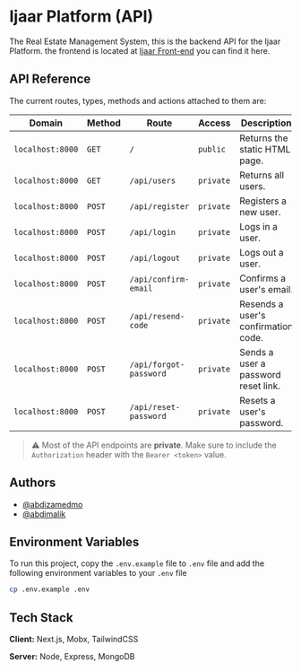 # Ijaar Platform (API)

The Real Estate Management System, this is the backend API for the Ijaar Platform.
the frontend is located at [Ijaar Front-end]("https://github.com/aaqyaar/ijaar-platform/tree/main/web") you can find it here.

## API Reference

The current routes, types, methods and actions attached to them are:

| Domain           | Method | Route                  | Access    | Description                         |
| ---------------- | ------ | ---------------------- | --------- | ----------------------------------- |
| `localhost:8000` | `GET`  | `/`                    | `public`  | Returns the static HTML page.       |
| `localhost:8000` | `GET`  | `/api/users`           | `private` | Returns all users.                  |
| `localhost:8000` | `POST` | `/api/register`        | `private` | Registers a new user.               |
| `localhost:8000` | `POST` | `/api/login`           | `private` | Logs in a user.                     |
| `localhost:8000` | `POST` | `/api/logout`          | `private` | Logs out a user.                    |
| `localhost:8000` | `POST` | `/api/confirm-email`   | `private` | Confirms a user's email.            |
| `localhost:8000` | `POST` | `/api/resend-code`     | `private` | Resends a user's confirmation code. |
| `localhost:8000` | `POST` | `/api/forgot-password` | `private` | Sends a user a password reset link. |
| `localhost:8000` | `POST` | `/api/reset-password`  | `private` | Resets a user's password.           |

> :warning: Most of the API endpoints are **private**. Make sure to include the `Authorization` header with the `Bearer <token>` value.

## Authors

- [@abdizamedmo](https://www.github.com/aaqyaar)
- [@abdimalik](https://github.com/Abdimalik-Osman)

## Environment Variables

To run this project, copy the `.env.example` file to `.env` file and add the following environment variables to your `.env` file

```bash
cp .env.example .env
```

## Tech Stack

**Client:** Next.js, Mobx, TailwindCSS

**Server:** Node, Express, MongoDB
